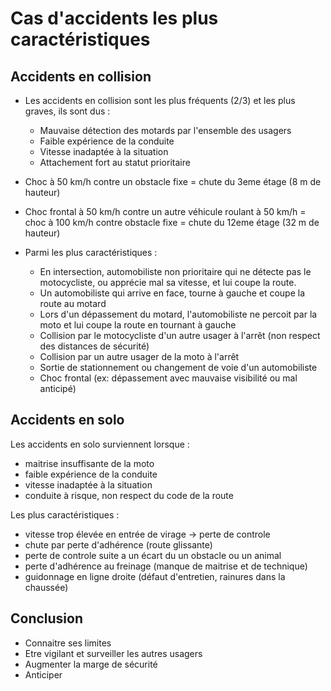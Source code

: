 # Cas d'accidents les plus caractéristiques

## Accidents en collision

- Les accidents en collision sont les plus fréquents (2/3) et les plus graves, ils sont dus :
    - Mauvaise détection des motards par l'ensemble des usagers 
    - Faible expérience de la conduite
    - Vitesse inadaptée à la situation
    - Attachement fort au statut prioritaire

- Choc à 50 km/h contre un obstacle fixe = chute du 3eme étage (8 m de hauteur)

- Choc frontal à 50 km/h contre un autre véhicule roulant à 50 km/h = choc à 100 km/h contre obstacle fixe = chute du 12eme étage (32 m de hauteur)

- Parmi les plus caractéristiques :
    - En intersection, automobiliste non prioritaire qui ne détecte pas le motocycliste, ou apprécie mal sa vitesse, et lui coupe la route.
    - Un automobiliste qui arrive en face, tourne à gauche et coupe la route au motard
    - Lors d'un dépassement du motard, l'automobiliste ne percoit par la moto et lui coupe la route en tournant à gauche
    - Collision par le motocycliste d'un autre usager à l'arrêt (non respect des distances de sécurité)
    - Collision par un autre usager de la moto à l'arrêt
    - Sortie de stationnement ou changement de voie d'un automobiliste
    - Choc frontal (ex: dépassement avec mauvaise visibilité ou mal anticipé)
    

## Accidents en solo

Les accidents en solo surviennent lorsque :
- maitrise insuffisante de la moto
- faible expérience de la conduite
- vitesse inadaptée à la situation
- conduite à risque, non respect du code de la route

Les plus caractéristiques :
- vitesse trop élevée en entrée de virage -> perte de controle
- chute par perte d'adhérence (route glissante)
- perte de controle suite a un écart du un obstacle ou un animal
- perte d'adhérence au freinage (manque de maitrise et de technique)
- guidonnage en ligne droite (défaut d'entretien, rainures dans la chaussée)

## Conclusion

- Connaitre ses limites
- Etre vigilant et surveiller les autres usagers
- Augmenter la marge de sécurité
- Anticiper